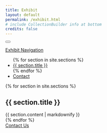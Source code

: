 ```yaml
---
title: Exhibit
layout: default
permalink: /exhibit.html
# include CollectionBuilder info at bottom
credits: false
---
```


<body data-bs-spy="scroll" data-bs-target="#sidebar" data-bs-offset="0">

<div class="wrapper">

<!-- Sidebar Collapse Button -->
<button 
        type="button" id="sidebarToggle"  class="sidebarToggle"  onclick="toggleNav()" aria-label="Exhibit Navigation">
        <i class="fa-solid fa-list"></i>
</button>

<!-- Sidebar -->

  <nav id="sidebar" class="sidebar bg-body-primary px-3">
        <a class="navbar-brand" href="#">Exhibit Navigation</a>
          <ul class="nav nav-pills flex-column">
            {% for section in site.sections %}
              <li class="nav-item">
                <a class="nav-link" href="#{{ section.title | slugify }}">{{ section.title }}</a>
              </li>
            {% endfor %}
            <li class="nav-item">
              <a class="nav-link" href="#contact-button-bottom">Contact</a>
            </li>
          </ul>
  </nav>

<!-- Main Text Content -->

  <div id="content">

  {% for section in site.sections %}
    <div id="{{ section.title | slugify }}">
      <h2>{{ section.title }}</h2>
      {{ section.content | markdownify }}
    </div>
  {% endfor %}
    <div id="contact-button-bottom" class="text-center mt-4">
      <div class="container">
        <a href="https://forms.gle/RE9TZP1bGGCAoFfe9" class="btn btn-primary btn-lg" role="button" target="_blank" style="width: 100%;">Contact Us</a>
      </div>
    </div>
  </div>

</div>

<!-- Sidebar Collapse Scripts -->

<script src="https://cdn.jsdelivr.net/npm/bootstrap@5.3.0-alpha1/dist/js/bootstrap.bundle.min.js"></script>

<script>
function toggleNav() {
  const sidebar = document.getElementById('sidebar');
  sidebar.classList.toggle('active');
}
</script>

</body>